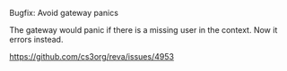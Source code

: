 Bugfix: Avoid gateway panics

The gateway would panic if there is a missing user in the context. Now it errors instead.

https://github.com/cs3org/reva/issues/4953

